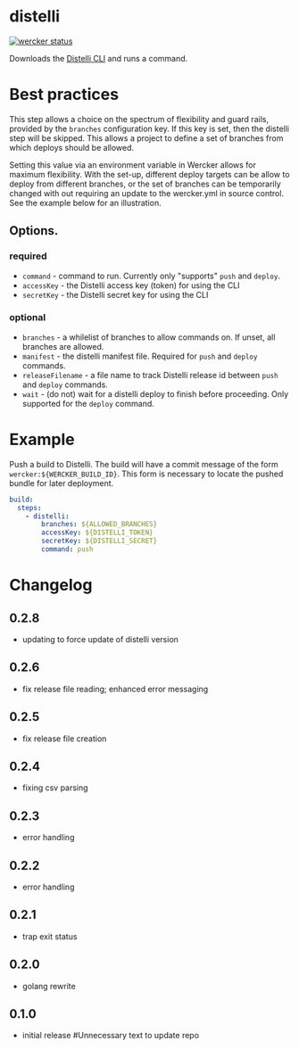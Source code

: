 # distelli

[![wercker status](https://app.wercker.com/status/8a086b544ada1f28962252b35b4de1f3/m/master "wercker status")](https://app.wercker.com/project/bykey/8a086b544ada1f28962252b35b4de1f3)

Downloads the [Distelli CLI](https://www.distelli.com/docs/distelli-cli-reference) and runs a command.

# Best practices

This step allows a choice on the spectrum of flexibility and guard rails,
provided by the `branches` configuration key. If this key is set, then the
distelli step will be skipped. This allows a project to define a set of
branches from which deploys should be allowed.

Setting this value via an environment variable in Wercker allows for maximum
flexibility. With the set-up, different deploy targets can be allow to deploy
from different branches, or the set of branches can be temporarily changed
with out requiring an update to the wercker.yml in source control. See the
example below for an illustration.

## Options.

### required

* `command` - command to run. Currently only "supports" `push` and `deploy`.
* `accessKey` - the Distelli access key (token) for using the CLI
* `secretKey` - the Distelli secret key for using the CLI

### optional

* `branches` - a whilelist of branches to allow commands on. If unset, all branches are allowed.
* `manifest` - the distelli manifest file. Required for `push` and `deploy` commands.
* `releaseFilename` - a file name to track Distelli release id between `push` and `deploy` commands.
* `wait` - (do not) wait for a distelli deploy to finish before proceeding. Only supported for the `deploy` command.

# Example

Push a build to Distelli. The build will have a commit message of the form `wercker:${WERCKER_BUILD_ID}`.
This form is necessary to locate the pushed bundle for later deployment.

``` yaml
build:
  steps:
    - distelli:
        branches: ${ALLOWED_BRANCHES}
        accessKey: ${DISTELLI_TOKEN}
        secretKey: ${DISTELLI_SECRET}
        command: push
```

# Changelog

## 0.2.8
 - updating to force update of distelli version

## 0.2.6
 - fix release file reading; enhanced error messaging

## 0.2.5
 - fix release file creation

## 0.2.4
 - fixing csv parsing

## 0.2.3
 - error handling

## 0.2.2
 - error handling

## 0.2.1
 - trap exit status

## 0.2.0
 - golang rewrite

## 0.1.0
 - initial release
#Unnecessary text to update repo
